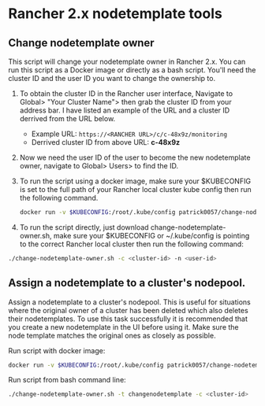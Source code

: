 # Rancher 2.x nodetemplate tools
## Change nodetemplate owner
This script will change your nodetemplate owner in Rancher 2.x.  You can run this script as a Docker image or directly as a bash script.  You'll need the cluster ID and the user ID you want to change the ownership to.
1. To obtain the cluster ID in the Rancher user interface, Navigate to Global> "Your Cluster Name"> then grab the cluster ID from your address bar.  I have listed an example of the URL and a cluster ID derrived from the URL below.
   * Example URL: `https://<RANCHER URL>/c/c-48x9z/monitoring`
   * Derrived cluster ID from above URL: **c-48x9z**
2. Now we need the user ID of the user to become the new nodetemplate owner, navigate to Global> Users> to find the ID.
3. To run the script using a docker image, make sure your $KUBECONFIG is set to the full path of your Rancher local cluster kube config then run the following command.

    ```bash
    docker run -v $KUBECONFIG:/root/.kube/config patrick0057/change-nodetemplate-owner -c <cluster-id> -n <user-id>
    ```
4. To run the script directly, just download change-nodetemplate-owner.sh, make sure your $KUBECONFIG or ~/.kube/config is pointing to the correct Rancher local cluster then run the following command:

  ```bash
  ./change-nodetemplate-owner.sh -c <cluster-id> -n <user-id>
  ```
## Assign a nodetemplate to a cluster's nodepool.
Assign a nodetemplate to a cluster's nodepool.  This is useful for situations where the original owner of a cluster has been deleted which also deletes their nodetemplates.  To use this task successfully it is recommended that you create a new nodetemplate in the UI before 
using it.  Make sure the node template matches the original ones as closely as possible.

Run script with docker image:

  ```bash
  docker run -v $KUBECONFIG:/root/.kube/config patrick0057/change-nodetemplate-owner -t changenodetemplate -c <cluster-id>
  ```
Run script from bash command line:

  ```bash
  ./change-nodetemplate-owner.sh -t changenodetemplate -c <cluster-id>
  ```

